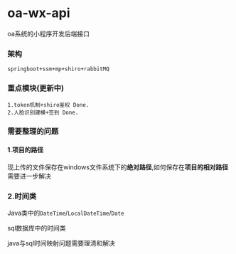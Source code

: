 # oa-wx-api
oa系统的小程序开发后端接口

### 架构

```
springboot+ssm+mp+shiro+rabbitMQ
```

### 重点模块(更新中)

```
1.token机制+shiro鉴权 Done.
2.人脸识别建模+签到 Done.
```

### 需要整理的问题

#### 1.项目的路径

现上传的文件保存在windows文件系统下的**绝对路径**,如何保存在**项目的相对路径**需要进一步解决

### 2.时间类

Java类中的`DateTime`/`LocalDateTime`/`Date` 

sql数据库中的时间类

java与sql时间映射问题需要理清和解决

